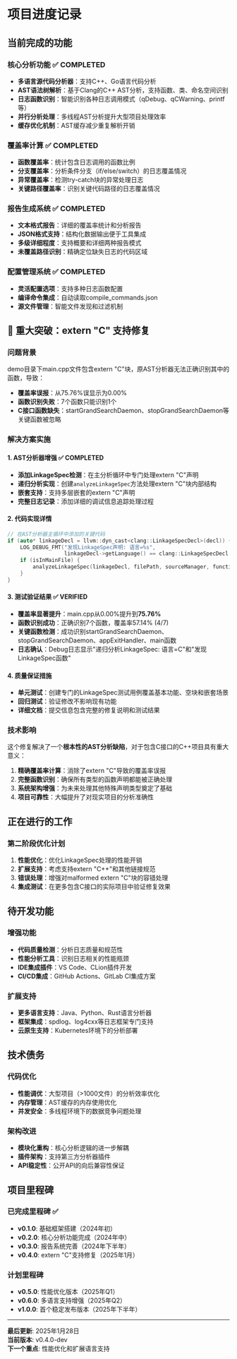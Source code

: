 # 项目进度记录

## 当前完成的功能

### 核心分析功能 ✅ COMPLETED
- **多语言源代码分析器**：支持C++、Go语言代码分析
- **AST语法树解析**：基于Clang的C++ AST分析，支持函数、类、命名空间识别
- **日志函数识别**：智能识别各种日志调用模式（qDebug、qCWarning、printf等）
- **并行分析处理**：多线程AST分析提升大型项目处理效率
- **缓存优化机制**：AST缓存减少重复解析开销

### 覆盖率计算 ✅ COMPLETED
- **函数覆盖率**：统计包含日志调用的函数比例
- **分支覆盖率**：分析条件分支（if/else/switch）的日志覆盖情况
- **异常覆盖率**：检测try-catch块的异常处理日志
- **关键路径覆盖率**：识别关键代码路径的日志覆盖情况

### 报告生成系统 ✅ COMPLETED
- **文本格式报告**：详细的覆盖率统计和分析报告
- **JSON格式支持**：结构化数据输出便于工具集成
- **多级详细程度**：支持概要和详细两种报告模式
- **未覆盖路径识别**：精确定位缺失日志的代码区域

### 配置管理系统 ✅ COMPLETED
- **灵活配置选项**：支持多种日志函数配置
- **编译命令集成**：自动读取compile_commands.json
- **源文件管理**：智能文件发现和过滤机制

## 🚀 重大突破：extern "C" 支持修复

### 问题背景
demo目录下main.cpp文件包含extern "C"块，原AST分析器无法正确识别其中的函数，导致：
- **覆盖率误报**：从75.76%误显示为0.00%
- **函数识别失败**：7个函数只能识别1个
- **C接口函数缺失**：startGrandSearchDaemon、stopGrandSearchDaemon等关键函数被忽略

### 解决方案实施
#### 1. AST分析器增强 ✅ COMPLETED
- **添加LinkageSpec检测**：在主分析循环中专门处理extern "C"声明
- **递归分析实现**：创建`analyzeLinkageSpec`方法处理extern "C"块内部结构
- **嵌套支持**：支持多层嵌套的extern "C"声明
- **完整日志记录**：添加详细的调试信息追踪处理过程

#### 2. 代码实现详情
```cpp
// 在AST分析器主循环中添加的关键代码
if (auto* linkageDecl = llvm::dyn_cast<clang::LinkageSpecDecl>(decl)) {
    LOG_DEBUG_FMT("发现LinkageSpec声明: 语言=%s", 
                  linkageDecl->getLanguage() == clang::LinkageSpecDecl::lang_c ? "C" : "C++");
    if (isInMainFile) {
        analyzeLinkageSpec(linkageDecl, filePath, sourceManager, functionAnalyzer, rootNode, funcDecls);
    }
}
```

#### 3. 测试验证结果 ✅ VERIFIED
- **覆盖率显著提升**：main.cpp从0.00%提升到**75.76%**
- **函数识别成功**：正确识别7个函数，覆盖率57.14% (4/7)
- **关键函数检测**：成功识别startGrandSearchDaemon、stopGrandSearchDaemon、appExitHandler、main函数
- **日志确认**：Debug日志显示"递归分析LinkageSpec: 语言=C"和"发现LinkageSpec函数"

#### 4. 质量保证措施
- **单元测试**：创建专门的LinkageSpec测试用例覆盖基本功能、空块和嵌套场景
- **回归测试**：验证修改不影响现有功能
- **详细文档**：提交信息包含完整的修复说明和测试结果

### 技术影响
这个修复解决了一个**根本性的AST分析缺陷**，对于包含C接口的C++项目具有重大意义：
1. **精确覆盖率计算**：消除了extern "C"导致的覆盖率误报
2. **完整函数识别**：确保所有类型的函数声明都能被正确处理
3. **系统架构增强**：为未来处理其他特殊声明类型奠定了基础
4. **项目可靠性**：大幅提升了对现实项目的分析准确性

## 正在进行的工作

### 第二阶段优化计划
1. **性能优化**：优化LinkageSpec处理的性能开销
2. **扩展支持**：考虑支持extern "C++"和其他链接规范
3. **错误处理**：增强对malformed extern "C"块的容错处理
4. **集成测试**：在更多包含C接口的实际项目中验证修复效果

## 待开发功能

### 增强功能
- **代码质量检测**：分析日志质量和规范性
- **性能分析工具**：识别日志相关的性能瓶颈
- **IDE集成插件**：VS Code、CLion插件开发
- **CI/CD集成**：GitHub Actions、GitLab CI集成方案

### 扩展支持
- **更多语言支持**：Java、Python、Rust语言分析器
- **框架集成**：spdlog、log4cxx等日志框架专门支持
- **云原生支持**：Kubernetes环境下的分析部署

## 技术债务

### 代码优化
- **性能调优**：大型项目（>1000文件）的分析效率优化
- **内存管理**：AST缓存的内存使用优化
- **并发安全**：多线程环境下的数据竞争问题处理

### 架构改进
- **模块化重构**：核心分析逻辑的进一步解耦
- **插件架构**：支持第三方分析器插件
- **API稳定性**：公开API的向后兼容性保证

## 项目里程碑

### 已完成里程碑 ✅
- **v0.1.0**: 基础框架搭建（2024年初）
- **v0.2.0**: 核心分析功能完成（2024年中）
- **v0.3.0**: 报告系统完善（2024年下半年）
- **v0.4.0**: extern "C"支持修复（2025年1月）

### 计划里程碑
- **v0.5.0**: 性能优化版本（2025年Q1）
- **v0.6.0**: 多语言支持增强（2025年Q2）
- **v1.0.0**: 首个稳定发布版本（2025年下半年）

---

**最后更新**: 2025年1月28日  
**当前版本**: v0.4.0-dev  
**下一个重点**: 性能优化和扩展语言支持 